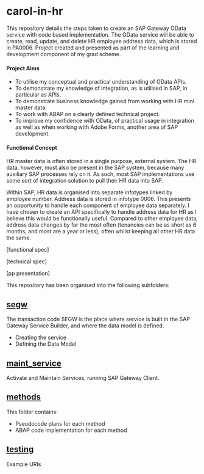 # carol-in-hr

This repository details the steps taken to create an SAP Gateway OData service with code based implementation. The OData service will be able to create, read, update, and delete HR employee address data, which is stored in PA0006. Project created and presented as part of the learning and development component of my grad scheme.

#### Project Aims

* To utilise my conceptual and practical understanding of OData APIs.
* To demonstrate my knowledge of integration, as is utilised in SAP, in particular as APIs.
* To demonstrate business knowledge gained from working with HR mini master data.
* To work with ABAP on a clearly defined technical project.
* To improve my confidence with OData, of practical usage in integration as well as when working with Adobe Forms, another area of SAP development.

#### Functional Concept

HR master data is often stored in a single purpose, external system. The HR data, however, must also be present in the SAP system, because many auxiliary SAP processes rely on it. As such, most SAP implementations use some sort of integration solution to pull their HR data into SAP.

Within SAP, HR data is organised into separate infotypes linked by employee number. Address data is stored in infotype 0006. This presents an opportunity to handle each component of employee data separately. I have chosen to create an API specifically to handle address data for HR as I believe this would be functionally useful. Compared to other employee data, address data changes by far the most often (tenancies can be as short as 6 months, and most are a year or less), often whilst keeping all other HR data the same.

[functional spec] 

[technical spec]

[pp presentation]

This repository has been organised into the following subfolders:

## [segw][1]

The transaction code SEGW is the place where service is built in the SAP Gateway Service Builder, and where the data model is defined.

* Creating the service
* Defining the Data Model

## [maint_service][2]

Activate and Maintain Services, running SAP Gateway Client.

## [methods][3]

This folder contains:

* Pseudocode plans for each method
* ABAP code implementation for each method


## [testing][4]

Example URIs

[1]: https://github.com/kubrickzirconia/carol-in-hr/tree/master/segw
[2]: https://github.com/kubrickzirconia/carol-in-hr/tree/master/maint_service
[3]: https://github.com/kubrickzirconia/carol-in-hr/tree/master/methods
[4]: https://github.com/kubrickzirconia/carol-in-hr/tree/master/testing
